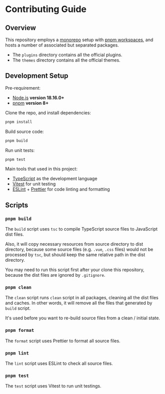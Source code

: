 # Contributing Guide

## Overview

This repository employs a [monorepo](https://en.wikipedia.org/wiki/Monorepo) setup with [pnpm workspaces](https://pnpm.io/workspaces), and hosts a number of associated but separated packages.

- The `plugins` directory contains all the official plugins.
- The `themes` directory contains all the official themes.

## Development Setup

Pre-requirement:

- [Node.js](http://nodejs.org) **version 18.16.0+**
- [pnpm](https://pnpm.io/) **version 8+**

Clone the repo, and install dependencies:

```bash
pnpm install
```

Build source code:

```bash
pnpm build
```

Run unit tests:

```bash
pnpm test
```

Main tools that used in this project:

- [TypeScript](https://www.typescriptlang.org/) as the development language
- [Vitest](https://vitest.dev/) for unit testing
- [ESLint](https://eslint.org/) + [Prettier](https://prettier.io/) for code linting and formatting

## Scripts

### `pnpm build`

The `build` script uses `tsc` to compile TypeScript source files to JavaScript dist files.

Also, it will copy necessary resources from source directory to dist directory, because some source files (e.g. `.vue`, `.css` files) would not be processed by `tsc`, but should keep the same relative path in the dist directory.

You may need to run this script first after your clone this repository, because the dist files are ignored by `.gitignore`.

### `pnpm clean`

The `clean` script runs `clean` script in all packages, cleaning all the dist files and caches. In other words, it will remove all the files that generated by `build` script.

It's used before you want to re-build source files from a clean / initial state.

### `pnpm format`

The `format` script uses Prettier to format all source files.

### `pnpm lint`

The `lint` script uses ESLint to check all source files.

### `pnpm test`

The `test` script uses Vitest to run unit testings.


